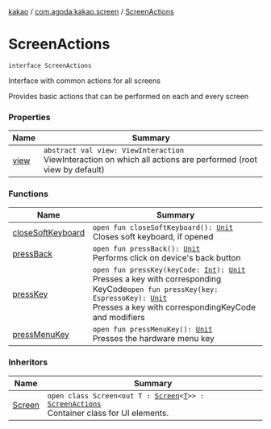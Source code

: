 [kakao](../../index.md) / [com.agoda.kakao.screen](../index.md) / [ScreenActions](./index.md)

# ScreenActions

`interface ScreenActions`

Interface with common actions for all screens

Provides basic actions that can be performed on each and every screen

### Properties

| Name | Summary |
|---|---|
| [view](view.md) | `abstract val view: ViewInteraction`<br>ViewInteraction on which all actions are performed (root view by default) |

### Functions

| Name | Summary |
|---|---|
| [closeSoftKeyboard](close-soft-keyboard.md) | `open fun closeSoftKeyboard(): `[`Unit`](https://kotlinlang.org/api/latest/jvm/stdlib/kotlin/-unit/index.html)<br>Closes soft keyboard, if opened |
| [pressBack](press-back.md) | `open fun pressBack(): `[`Unit`](https://kotlinlang.org/api/latest/jvm/stdlib/kotlin/-unit/index.html)<br>Performs click on device's back button |
| [pressKey](press-key.md) | `open fun pressKey(keyCode: `[`Int`](https://kotlinlang.org/api/latest/jvm/stdlib/kotlin/-int/index.html)`): `[`Unit`](https://kotlinlang.org/api/latest/jvm/stdlib/kotlin/-unit/index.html)<br>Presses a key with corresponding KeyCode`open fun pressKey(key: EspressoKey): `[`Unit`](https://kotlinlang.org/api/latest/jvm/stdlib/kotlin/-unit/index.html)<br>Presses a key with correspondingKeyCode and modifiers |
| [pressMenuKey](press-menu-key.md) | `open fun pressMenuKey(): `[`Unit`](https://kotlinlang.org/api/latest/jvm/stdlib/kotlin/-unit/index.html)<br>Presses the hardware menu key |

### Inheritors

| Name | Summary |
|---|---|
| [Screen](../-screen/index.md) | `open class Screen<out T : `[`Screen`](../-screen/index.md)`<`[`T`](../-screen/index.md#T)`>> : `[`ScreenActions`](./index.md)<br>Container class for UI elements. |
